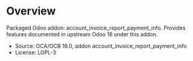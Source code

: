 # Overview

Packaged Odoo addon: account_invoice_report_payment_info. Provides features documented in upstream Odoo 16 under this addon.

- Source: OCA/OCB 16.0, addon account_invoice_report_payment_info
- License: LGPL-3
